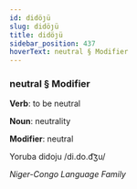 ```yaml
---
id: didöȷü
slug: didöȷü
title: didöȷü
sidebar_position: 437
hoverText: neutral § Modifier
---
```


### neutral § Modifier

**Verb**: to be neutral

**Noun**: neutrality

**Modifier**: neutral

Yoruba didoju /di.do.d͡ʒu/

*Niger-Congo Language Family*